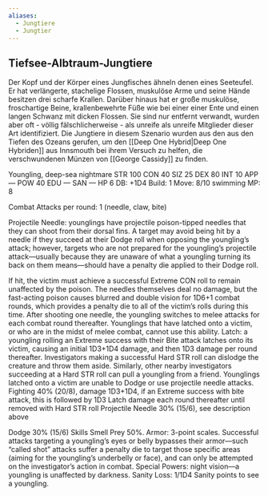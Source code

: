 ```yaml
---
aliases:
  - Jungtiere
  - Jungtier
---
```

## Tiefsee-Albtraum-Jungtiere
Der Kopf und der Körper eines Jungfisches ähneln denen eines Seeteufel. Er hat verlängerte, stachelige Flossen, muskulöse Arme und seine Hände besitzen drei scharfe Krallen. Darüber hinaus hat er große muskulöse, froschartige Beine, krallenbewehrte Füße wie bei einer einer Ente und einen langen Schwanz mit dicken Flossen. Sie sind nur entfernt verwandt, wurden aber oft - völlig fälschlicherweise - als unreife als unreife Mitglieder dieser Art identifiziert.
Die Jungtiere in diesem Szenario wurden aus den aus den Tiefen des Ozeans gerufen, um den [[Deep One Hybrid|Deep One Hybriden]] aus Innsmouth bei ihrem Versuch zu helfen, die verschwundenen Münzen von [[George Cassidy]] zu finden.


Youngling, deep-sea nightmare
STR 100  CON 40  SIZ 25
DEX 80  INT 10  APP —
POW 40 EDU — SAN —
HP 6 DB: +1D4 Build: 1 Move: 8/10 swimming
MP: 8

Combat Attacks per round: 1 (needle, claw, bite)

Projectile Needle: younglings have projectile poison-tipped needles that they can shoot from their dorsal fins. A target may avoid being hit by a needle if they succeed at their Dodge roll when opposing the youngling’s attack; however, targets who are not prepared for the youngling’s projectile attack—usually because they are unaware of what a youngling turning its back on them means—should have a penalty die applied to their Dodge roll.

If hit, the victim must achieve a successful Extreme CON roll to remain unaffected by the poison. The needles themselves deal no damage, but the fast-acting poison causes blurred and double vision for 1D6+1 combat rounds, which provides a penalty die to all of the victim’s rolls during this time. After shooting one needle, the youngling switches to melee attacks for each combat round thereafter. Younglings that have latched onto a victim, or who are in the midst of melee combat, cannot use this ability. Latch: a youngling rolling an Extreme success with their Bite attack latches onto its victim, causing an initial 1D3+1D4 damage, and then 1D3 damage per round thereafter. Investigators making a successful Hard STR roll can dislodge the creature and throw them aside. Similarly, other nearby investigators succeeding at a Hard STR roll can pull a youngling from a friend. Younglings latched onto a victim are unable to Dodge or use projectile needle attacks. Fighting 40% (20/8), damage 1D3+1D4, if an Extreme success with bite attack, this is followed by 1D3 Latch damage each round thereafter until removed with Hard STR roll Projectile Needle 30% (15/6), see description above

Dodge 30% (15/6) Skills Smell Prey 50%.
Armor: 3-point scales. Successful attacks targeting a youngling’s eyes or belly bypasses their armor—such “called shot” attacks suffer a penalty die to target those specific areas (aiming for the youngling’s underbelly or face), and can only be attempted on the investigator’s action in combat.
Special Powers: night vision—a youngling is unaffected by darkness. Sanity Loss: 1/1D4 Sanity points to see a youngling.